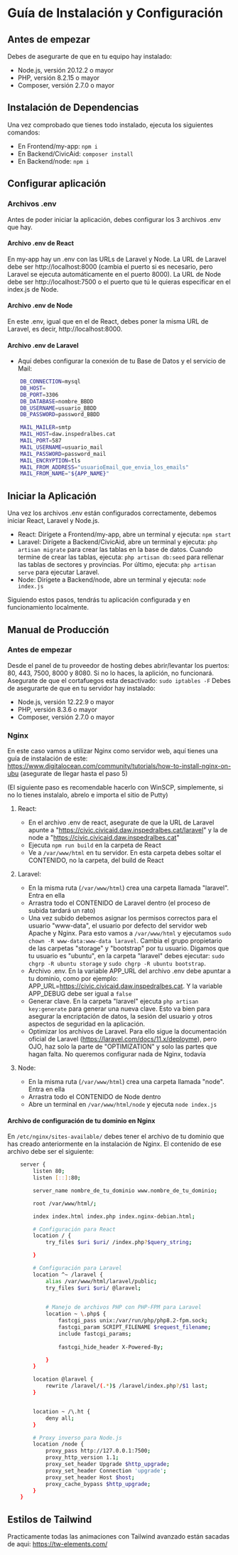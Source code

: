 # Guía de Instalación y Configuración

## Antes de empezar

Debes de asegurarte de que en tu equipo hay instalado:
- Node.js, versión 20.12.2 o mayor
- PHP, versión 8.2.15 o mayor
- Composer, versión 2.7.0 o mayor

## Instalación de Dependencias

Una vez comprobado que tienes todo instalado, ejecuta los siguientes comandos:

<!-- - En Frontend/my-app:  -->
- En Frontend/my-app: `npm i`
- En Backend/CivicAid: `composer install`
- En Backend/node: `npm i`

## Configurar aplicación
### Archivos .env
Antes de poder iniciar la aplicación, debes configurar los 3 archivos .env que hay.

#### Archivo .env de React
En my-app hay un .env con las URLs de Laravel y Node. La URL de Laravel debe ser http://localhost:8000 (cambia el puerto si es necesario, pero Laravel se ejecuta automáticamente en el puerto 8000). La URL de Node debe ser http://localhost:7500 o el puerto que tú le quieras especificar en el index.js de Node.

#### Archivo .env de Node
En este .env, igual que en el de React, debes poner la misma URL de Laravel, es decir, http://localhost:8000.

#### Archivo .env de Laravel
- Aquí debes configurar la conexión de tu Base de Datos y el servicio de Mail:

```bash
    DB_CONNECTION=mysql
    DB_HOST=
    DB_PORT=3306
    DB_DATABASE=nombre_BBDD
    DB_USERNAME=usuario_BBDD
    DB_PASSWORD=password_BBDD

    MAIL_MAILER=smtp
    MAIL_HOST=daw.inspedralbes.cat
    MAIL_PORT=587
    MAIL_USERNAME=usuario_mail
    MAIL_PASSWORD=password_mail
    MAIL_ENCRYPTION=tls
    MAIL_FROM_ADDRESS="usuarioEmail_que_envia_los_emails"
    MAIL_FROM_NAME="${APP_NAME}"
```

## Iniciar la Aplicación
Una vez los archivos .env están configurados correctamente, debemos iniciar React, Laravel y Node.js.

- React: Dirígete a Frontend/my-app, abre un terminal y ejecuta: `npm start`
- Laravel: Dirígete a Backend/CivicAid, abre un terminal y ejecuta: `php artisan migrate` para crear las tablas en la base de datos. Cuando termine de crear las tablas, ejecuta: `php artisan db:seed` para rellenar las tablas de sectores y provincias. Por último, ejecuta: `php artisan serve` para ejecutar Laravel.
- Node: Dirígete a Backend/node, abre un terminal y ejecuta: `node index.js`

Siguiendo estos pasos, tendrás tu aplicación configurada y en funcionamiento localmente.


## Manual de Producción

### Antes de empezar
Desde el panel de tu proveedor de hosting debes abrir/levantar los puertos: 80, 443, 7500, 8000 y 8080. Si no lo haces, la aplición, no funcionará.
Asegurate de que el cortafuegos esta desactivado: `sudo iptables -F`
Debes de asegurarte de que en tu servidor hay instalado:
- Node.js, versión 12.22.9 o mayor
- PHP, versión 8.3.6 o mayor
- Composer, versión 2.7.0 o mayor

### Nginx
En este caso vamos a utilizar Nginx como servidor web, aquí tienes una guía de instalación de este: https://www.digitalocean.com/community/tutorials/how-to-install-nginx-on-ubu (asegurate de llegar hasta el paso 5)

(El siguiente paso es recomendable hacerlo con WinSCP, simplemente, si no lo tienes instalalo, abrelo e importa el sitio de Putty)
1. React: 
    - En el archivo .env de react, asegurate de que la URL de Laravel apunte a "https://civic.civicaid.daw.inspedralbes.cat/laravel" y la de node a "https://civic.civicaid.daw.inspedralbes.cat"
    - Ejecuta `npm run build` en la carpeta de React
    - Ve a `/var/www/html` en tu servidor. En esta carpeta debes soltar el CONTENIDO, no la carpeta, del build de React

2. Laravel:
    - En la misma ruta (`/var/www/html`) crea una carpeta llamada "laravel". Entra en ella
    - Arrastra todo el CONTENIDO de Laravel dentro (el proceso de subida tardará un rato)
    - Una vez subido debemos asignar los permisos correctos para el usuario "www-data", el usuario por defecto del servidor web Apache y Nginx. Para esto vamos a `/var/www/html` y ejecutamos `sudo chown -R www-data:www-data laravel`. Cambia el grupo propietario de las carpetas "storage"  y "bootstrap" por tu usuario. Digamos que tu usuario es "ubuntu", en la carpeta "laravel" debes ejecutar: `sudo chgrp -R ubuntu storage` y `sudo chgrp -R ubuntu bootstrap`.
    - Archivo .env. En la variable APP_URL del archivo .env debe apuntar a tu dominio, como por ejemplo: APP_URL=https://civic.civicaid.daw.inspedralbes.cat. Y la variable APP_DEBUG debe ser igual a `false`
    - Generar clave. En la carpeta "laravel" ejecuta `php artisan key:generate` para generar una nueva clave. Esto va bien para asegurar la encriptación de datos, la sesión del usuario y otros aspectos de seguridad en la aplicación.
    - Optimizar los archivos de Laravel. Para ello sigue la documentación oficial de Laravel (https://laravel.com/docs/11.x/deployme), pero OJO, haz solo la parte de "OPTIMIZATION" y solo las partes que hagan falta. No queremos configurar nada de Nginx, todavía

3. Node:
    - En la misma ruta (`/var/www/html`) crea una carpeta llamada "node". Entra en ella
    - Arrastra todo el CONTENIDO de Node dentro
    - Abre un terminal en `/var/www/html/node` y ejecuta `node index.js`


#### Archivo de configuración de tu dominio en Nginx
En `/etc/nginx/sites-available/` debes tener el archivo de tu dominio que has creado anteriormente en la instalación de Nginx. El contenido de ese archivo debe ser el siguiente:
```bash
    server {
        listen 80;
        listen [::]:80;

        server_name nombre_de_tu_dominio www.nombre_de_tu_dominio;

        root /var/www/html/;

        index index.html index.php index.nginx-debian.html;

        # Configuración para React
        location / {
            try_files $uri $uri/ /index.php?$query_string;

        }

        # Configuración para Laravel
        location ^~ /laravel {
            alias /var/www/html/laravel/public;
            try_files $uri $uri/ @laravel;
            

            # Manejo de archivos PHP con PHP-FPM para Laravel
            location ~ \.php$ {
                fastcgi_pass unix:/var/run/php/php8.2-fpm.sock;
                fastcgi_param SCRIPT_FILENAME $request_filename;
                include fastcgi_params;
            
                fastcgi_hide_header X-Powered-By;

            }
        }

        location @laravel {
            rewrite /laravel/(.*)$ /laravel/index.php?/$1 last;
        }


        location ~ /\.ht {
            deny all;
        }

        # Proxy inverso para Node.js
        location /node {
            proxy_pass http://127.0.0.1:7500;
            proxy_http_version 1.1;
            proxy_set_header Upgrade $http_upgrade;
            proxy_set_header Connection 'upgrade';
            proxy_set_header Host $host;
            proxy_cache_bypass $http_upgrade;
        }
    }
```

## Estilos de Tailwind
Practicamente todas las animaciones con Tailwind avanzado están sacadas de aqui: https://tw-elements.com/












